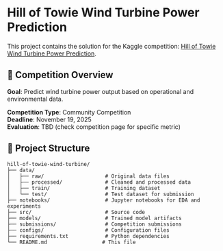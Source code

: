 # Hill of Towie Wind Turbine Power Prediction

This project contains the solution for the Kaggle competition: [Hill of Towie Wind Turbine Power Prediction](https://www.kaggle.com/competitions/hill-of-towie-wind-turbine-power-prediction).

## 🎯 Competition Overview

**Goal**: Predict wind turbine power output based on operational and environmental data.

**Competition Type**: Community Competition  
**Deadline**: November 19, 2025  
**Evaluation**: TBD (check competition page for specific metric)

## 📁 Project Structure

```
hill-of-towie-wind-turbine/
├── data/
│   ├── raw/                    # Original data files
│   ├── processed/              # Cleaned and processed data
│   ├── train/                  # Training dataset
│   └── test/                   # Test dataset for submission
├── notebooks/                  # Jupyter notebooks for EDA and experiments
├── src/                        # Source code
├── models/                     # Trained model artifacts
├── submissions/                # Competition submissions
├── configs/                    # Configuration files
├── requirements.txt            # Python dependencies
└── README.md                  # This file
```